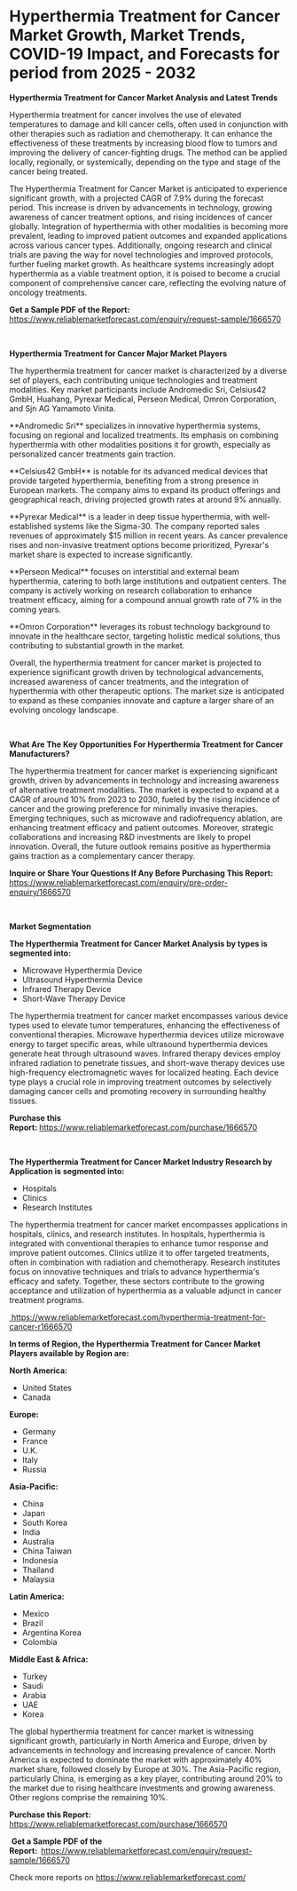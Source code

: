 <p><h1>Hyperthermia Treatment for Cancer Market Growth, Market Trends, COVID-19 Impact, and Forecasts for period from 2025 - 2032</h1></p><p><strong>Hyperthermia Treatment for Cancer Market Analysis and Latest Trends</strong></p>
<p><p>Hyperthermia treatment for cancer involves the use of elevated temperatures to damage and kill cancer cells, often used in conjunction with other therapies such as radiation and chemotherapy. It can enhance the effectiveness of these treatments by increasing blood flow to tumors and improving the delivery of cancer-fighting drugs. The method can be applied locally, regionally, or systemically, depending on the type and stage of the cancer being treated.</p><p>The Hyperthermia Treatment for Cancer Market is anticipated to experience significant growth, with a projected CAGR of 7.9% during the forecast period. This increase is driven by advancements in technology, growing awareness of cancer treatment options, and rising incidences of cancer globally. Integration of hyperthermia with other modalities is becoming more prevalent, leading to improved patient outcomes and expanded applications across various cancer types. Additionally, ongoing research and clinical trials are paving the way for novel technologies and improved protocols, further fueling market growth. As healthcare systems increasingly adopt hyperthermia as a viable treatment option, it is poised to become a crucial component of comprehensive cancer care, reflecting the evolving nature of oncology treatments.</p></p>
<p><strong>Get a Sample PDF of the Report:&nbsp;</strong> <a href="https://www.reliablemarketforecast.com/enquiry/request-sample/1666570?utm_campaign=2717&utm_medium=2&utm_source=Github&utm_content=ia&utm_term=06032025&utm_id=hyperthermia-treatment-for-cancer">https://www.reliablemarketforecast.com/enquiry/request-sample/1666570</a></p>
<p>&nbsp;</p>
<p><strong>Hyperthermia Treatment for Cancer Major Market Players</strong></p>
<p><p>The hyperthermia treatment for cancer market is characterized by a diverse set of players, each contributing unique technologies and treatment modalities. Key market participants include Andromedic Sri, Celsius42 GmbH, Huahang, Pyrexar Medical, Perseon Medical, Omron Corporation, and Sjn AG Yamamoto Vinita.</p><p>**Andromedic Sri** specializes in innovative hyperthermia systems, focusing on regional and localized treatments. Its emphasis on combining hyperthermia with other modalities positions it for growth, especially as personalized cancer treatments gain traction.</p><p>**Celsius42 GmbH** is notable for its advanced medical devices that provide targeted hyperthermia, benefiting from a strong presence in European markets. The company aims to expand its product offerings and geographical reach, driving projected growth rates at around 9% annually.</p><p>**Pyrexar Medical** is a leader in deep tissue hyperthermia, with well-established systems like the Sigma-30. The company reported sales revenues of approximately $15 million in recent years. As cancer prevalence rises and non-invasive treatment options become prioritized, Pyrexar's market share is expected to increase significantly.</p><p>**Perseon Medical** focuses on interstitial and external beam hyperthermia, catering to both large institutions and outpatient centers. The company is actively working on research collaboration to enhance treatment efficacy, aiming for a compound annual growth rate of 7% in the coming years.</p><p>**Omron Corporation** leverages its robust technology background to innovate in the healthcare sector, targeting holistic medical solutions, thus contributing to substantial growth in the market.</p><p>Overall, the hyperthermia treatment for cancer market is projected to experience significant growth driven by technological advancements, increased awareness of cancer treatments, and the integration of hyperthermia with other therapeutic options. The market size is anticipated to expand as these companies innovate and capture a larger share of an evolving oncology landscape.</p></p>
<p>&nbsp;</p>
<p><strong>What Are The Key Opportunities For Hyperthermia Treatment for Cancer Manufacturers?</strong></p>
<p><p>The hyperthermia treatment for cancer market is experiencing significant growth, driven by advancements in technology and increasing awareness of alternative treatment modalities. The market is expected to expand at a CAGR of around 10% from 2023 to 2030, fueled by the rising incidence of cancer and the growing preference for minimally invasive therapies. Emerging techniques, such as microwave and radiofrequency ablation, are enhancing treatment efficacy and patient outcomes. Moreover, strategic collaborations and increasing R&D investments are likely to propel innovation. Overall, the future outlook remains positive as hyperthermia gains traction as a complementary cancer therapy.</p></p>
<p><strong>Inquire or Share Your Questions If Any Before Purchasing This Report:</strong> <a href="https://www.reliablemarketforecast.com/enquiry/pre-order-enquiry/1666570?utm_campaign=2717&utm_medium=2&utm_source=Github&utm_content=ia&utm_term=06032025&utm_id=hyperthermia-treatment-for-cancer">https://www.reliablemarketforecast.com/enquiry/pre-order-enquiry/1666570</a></p>
<p>&nbsp;</p>
<p><strong>Market Segmentation</strong></p>
<p><strong>The Hyperthermia Treatment for Cancer Market Analysis by types is segmented into:</strong></p>
<p><ul><li>Microwave Hyperthermia Device</li><li>Ultrasound Hyperthermia Device</li><li>Infrared Therapy Device</li><li>Short-Wave Therapy Device</li></ul></p>
<p><p>The hyperthermia treatment for cancer market encompasses various device types used to elevate tumor temperatures, enhancing the effectiveness of conventional therapies. Microwave hyperthermia devices utilize microwave energy to target specific areas, while ultrasound hyperthermia devices generate heat through ultrasound waves. Infrared therapy devices employ infrared radiation to penetrate tissues, and short-wave therapy devices use high-frequency electromagnetic waves for localized heating. Each device type plays a crucial role in improving treatment outcomes by selectively damaging cancer cells and promoting recovery in surrounding healthy tissues.</p></p>
<p><strong>Purchase this Report:&nbsp;</strong><a href="https://www.reliablemarketforecast.com/purchase/1666570?utm_campaign=2717&utm_medium=2&utm_source=Github&utm_content=ia&utm_term=06032025&utm_id=hyperthermia-treatment-for-cancer">https://www.reliablemarketforecast.com/purchase/1666570</a></p>
<p>&nbsp;</p>
<p><strong>The Hyperthermia Treatment for Cancer Market Industry Research by Application is segmented into:</strong></p>
<p><ul><li>Hospitals</li><li>Clinics</li><li>Research Institutes</li></ul></p>
<p><p>The hyperthermia treatment for cancer market encompasses applications in hospitals, clinics, and research institutes. In hospitals, hyperthermia is integrated with conventional therapies to enhance tumor response and improve patient outcomes. Clinics utilize it to offer targeted treatments, often in combination with radiation and chemotherapy. Research institutes focus on innovative techniques and trials to advance hyperthermia's efficacy and safety. Together, these sectors contribute to the growing acceptance and utilization of hyperthermia as a valuable adjunct in cancer treatment programs.</p></p>
<p><a href="https://www.reliablemarketforecast.com/hyperthermia-treatment-for-cancer-r1666570?utm_campaign=2717&utm_medium=2&utm_source=Github&utm_content=ia&utm_term=06032025&utm_id=hyperthermia-treatment-for-cancer">&nbsp;https://www.reliablemarketforecast.com/hyperthermia-treatment-for-cancer-r1666570</a></p>
<p><strong>In terms of Region, the Hyperthermia Treatment for Cancer Market Players available by Region are:</strong></p>
<p>
    <p> <strong> North America: </strong>
        <ul>
            <li>United States</li>
            <li>Canada</li>
        </ul>
        </p> 
    <p> <strong> Europe: </strong>
        <ul>
            <li>Germany</li>
            <li>France</li>
            <li>U.K.</li>
            <li>Italy</li>
            <li>Russia</li>
        </ul>
        </p> 
    <p> <strong> Asia-Pacific: </strong>
        <ul>
            <li>China</li>
            <li>Japan</li>
            <li>South Korea</li>
            <li>India</li>
            <li>Australia</li>
            <li>China Taiwan</li>
            <li>Indonesia</li>
            <li>Thailand</li>
            <li>Malaysia</li>
        </ul>
        </p> 
    <p> <strong> Latin America: </strong>
        <ul>
            <li>Mexico</li>
            <li>Brazil</li>
            <li>Argentina Korea</li>
            <li>Colombia</li>
        </ul>
        </p> 
    <p> <strong> Middle East & Africa: </strong>
        <ul>
            <li>Turkey</li>
            <li>Saudi</li>
            <li>Arabia</li>
            <li>UAE</li>
            <li>Korea</li>
        </ul>
    </p>
    </p>
<p><p>The global hyperthermia treatment for cancer market is witnessing significant growth, particularly in North America and Europe, driven by advancements in technology and increasing prevalence of cancer. North America is expected to dominate the market with approximately 40% market share, followed closely by Europe at 30%. The Asia-Pacific region, particularly China, is emerging as a key player, contributing around 20% to the market due to rising healthcare investments and growing awareness. Other regions comprise the remaining 10%.</p></p>
<p><strong>Purchase this Report: </strong><a href="https://www.reliablemarketforecast.com/purchase/1666570?utm_campaign=2717&utm_medium=2&utm_source=Github&utm_content=ia&utm_term=06032025&utm_id=hyperthermia-treatment-for-cancer">https://www.reliablemarketforecast.com/purchase/1666570</a></p>
<p>&nbsp;<strong>Get a Sample PDF of the Report:&nbsp;&nbsp;</strong><a href="https://www.reliablemarketforecast.com/enquiry/request-sample/1666570?utm_campaign=2717&utm_medium=2&utm_source=Github&utm_content=ia&utm_term=06032025&utm_id=hyperthermia-treatment-for-cancer">https://www.reliablemarketforecast.com/enquiry/request-sample/1666570</a></p>
<p><strong></strong></p>
<p>Check more reports on <a href="https://www.reliablemarketforecast.com/?utm_campaign=2717&utm_medium=2&utm_source=Github&utm_content=ia&utm_term=06032025&utm_id=hyperthermia-treatment-for-cancer">https://www.reliablemarketforecast.com/</a></p>